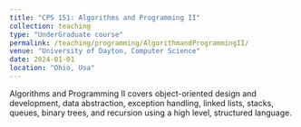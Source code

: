 ```yaml
---
title: "CPS 151: Algorithms and Programming II"
collection: teaching
type: "UnderGraduate course"
permalink: /teaching/programming/AlgorithmandProgrammingII/
venue: "University of Dayton, Computer Science"
date: 2024-01-01
location: "Ohio, Usa"
---
```


Algorithms and Programming II covers object-oriented design and development, data abstraction, exception handling, linked lists, stacks, queues, binary trees, and recursion using a high level, structured language.